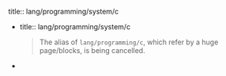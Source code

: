 title:: lang/programming/system/c
- title:: lang/programming/system/c
  > The alias of `lang/programming/c`, which refer by a huge page/blocks, is being cancelled.
-